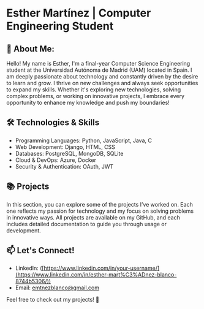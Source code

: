 # Esther Martínez | Computer Engineering Student


## 🚀 About Me: 
Hello! My name is Esther, I'm a final-year Computer Science Engineering student at the Universidad Autónoma de Madrid (UAM) located in Spain. I am deeply passionate about technology and constantly driven by the desire to learn and grow. I thrive on new challenges and always seek opportunities to expand my skills. Whether it's exploring new technologies, solving complex problems, or working on innovative projects, I embrace every opportunity to enhance my knowledge and push my boundaries!

## 🛠️ Technologies & Skills

- Programming Languages: Python, JavaScript, Java, C
- Web Development: Django, HTML, CSS
- Databases: PostgreSQL, MongoDB, SQLite
- Cloud & DevOps: Azure, Docker
- Security & Authentication: OAuth, JWT

## 📚 Projects
In this section, you can explore some of the projects I’ve worked on. Each one reflects my passion for technology and my focus on solving problems in innovative ways. All projects are available on my GitHub, and each includes detailed documentation to guide you through usage or development. 

## 📫 Let's Connect!
- LinkedIn: ([https://www.linkedin.com/in/your-username/](https://www.linkedin.com/in/esther-mart%C3%ADnez-blanco-8744b5306/))
- Email: emtnezblanco@gmail.com

Feel free to check out my projects! 🚀
